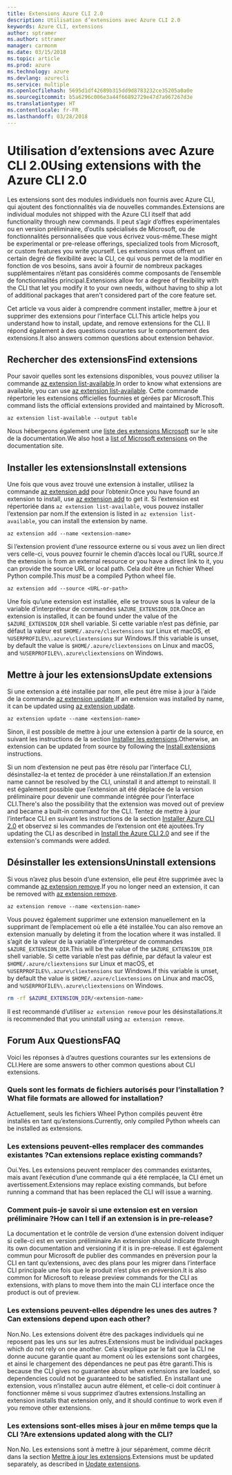 ```yaml
---
title: Extensions Azure CLI 2.0
description: Utilisation d’extensions avec Azure CLI 2.0
keywords: Azure CLI, extensions
author: sptramer
ms.author: sttramer
manager: carmonm
ms.date: 03/15/2018
ms.topic: article
ms.prod: azure
ms.technology: azure
ms.devlang: azurecli
ms.service: multiple
ms.openlocfilehash: 5695d1df42689b315dd9d8783232ce35205a0a0e
ms.sourcegitcommit: b5a6296c006e3a44f66892729e47d7a967267d3e
ms.translationtype: HT
ms.contentlocale: fr-FR
ms.lasthandoff: 03/28/2018
---
```

# <a name="using-extensions-with-the-azure-cli-20"></a><span data-ttu-id="eeb9e-104">Utilisation d’extensions avec Azure CLI 2.0</span><span class="sxs-lookup"><span data-stu-id="eeb9e-104">Using extensions with the Azure CLI 2.0</span></span>

<span data-ttu-id="eeb9e-105">Les extensions sont des modules individuels non fournis avec Azure CLI, qui ajoutent des fonctionnalités via de nouvelles commandes.</span><span class="sxs-lookup"><span data-stu-id="eeb9e-105">Extensions are individual modules not shipped with the Azure CLI itself that add functionality through new commands.</span></span> <span data-ttu-id="eeb9e-106">Il peut s’agir d’offres expérimentales ou en version préliminaire, d’outils spécialisés de Microsoft, ou de fonctionnalités personnalisées que vous écrivez vous-même.</span><span class="sxs-lookup"><span data-stu-id="eeb9e-106">These might be experimental or pre-release offerings, specialized tools from Microsoft, or custom features you write yourself.</span></span> <span data-ttu-id="eeb9e-107">Les extensions vous offrent un certain degré de flexibilité avec la CLI, ce qui vous permet de la modifier en fonction de vos besoins, sans avoir à fournir de nombreux packages supplémentaires n’étant pas considérés comme composants de l’ensemble de fonctionnalités principal.</span><span class="sxs-lookup"><span data-stu-id="eeb9e-107">Extensions allow for a degree of flexibility with the CLI that let you modify it to your own needs, without having to ship a lot of additional packages that aren't considered part of the core feature set.</span></span>

<span data-ttu-id="eeb9e-108">Cet article va vous aider à comprendre comment installer, mettre à jour et supprimer des extensions pour l’interface CLI.</span><span class="sxs-lookup"><span data-stu-id="eeb9e-108">This article helps you understand how to install, update, and remove extensions for the CLI.</span></span> <span data-ttu-id="eeb9e-109">Il répond également à des questions courantes sur le comportement des extensions.</span><span class="sxs-lookup"><span data-stu-id="eeb9e-109">It also answers common questions about extension behavior.</span></span>

## <a name="find-extensions"></a><span data-ttu-id="eeb9e-110">Rechercher des extensions</span><span class="sxs-lookup"><span data-stu-id="eeb9e-110">Find extensions</span></span>

<span data-ttu-id="eeb9e-111">Pour savoir quelles sont les extensions disponibles, vous pouvez utiliser la commande [az extension list-available](/cli/azure/extension?view=azure-cli-latest#az-extension-list-available).</span><span class="sxs-lookup"><span data-stu-id="eeb9e-111">In order to know what extensions are available, you can use [az extension list-available](/cli/azure/extension?view=azure-cli-latest#az-extension-list-available).</span></span> <span data-ttu-id="eeb9e-112">Cette commande répertorie les extensions officielles fournies et gérées par Microsoft.</span><span class="sxs-lookup"><span data-stu-id="eeb9e-112">This command lists the official extensions provided and maintained by Microsoft.</span></span>

```azurecli
az extension list-available --output table
```

<span data-ttu-id="eeb9e-113">Nous hébergeons également une [liste des extensions Microsoft](azure-cli-extensions-list.md) sur le site de la documentation.</span><span class="sxs-lookup"><span data-stu-id="eeb9e-113">We also host a [list of Microsoft extensions](azure-cli-extensions-list.md) on the documentation site.</span></span>

## <a name="install-extensions"></a><span data-ttu-id="eeb9e-114">Installer les extensions</span><span class="sxs-lookup"><span data-stu-id="eeb9e-114">Install extensions</span></span>

<span data-ttu-id="eeb9e-115">Une fois que vous avez trouvé une extension à installer, utilisez la commande [az extension add](https://docs.microsoft.com/en-us/cli/azure/extension?view=azure-cli-latest#az-extension-add) pour l’obtenir.</span><span class="sxs-lookup"><span data-stu-id="eeb9e-115">Once you have found an extension to install, use [az extension add](https://docs.microsoft.com/en-us/cli/azure/extension?view=azure-cli-latest#az-extension-add) to get it.</span></span> <span data-ttu-id="eeb9e-116">Si l’extension est répertoriée dans `az extension list-available`, vous pouvez installer l’extension par nom.</span><span class="sxs-lookup"><span data-stu-id="eeb9e-116">If the extension is listed in `az extension list-available`, you can install the extension by name.</span></span>

```azurecli
az extension add --name <extension-name>
```

<span data-ttu-id="eeb9e-117">Si l’extension provient d’une ressource externe ou si vous avez un lien direct vers celle-ci, vous pouvez fournir le chemin d’accès local ou l’URL source.</span><span class="sxs-lookup"><span data-stu-id="eeb9e-117">If the extension is from an external resource or you have a direct link to it, you can provide the source URL or local path.</span></span> <span data-ttu-id="eeb9e-118">Cela _doit_ être un fichier Wheel Python compilé.</span><span class="sxs-lookup"><span data-stu-id="eeb9e-118">This _must_ be a compiled Python wheel file.</span></span>

```azurecli
az extension add --source <URL-or-path>
```

<span data-ttu-id="eeb9e-119">Une fois qu’une extension est installée, elle se trouve sous la valeur de la variable d’interpréteur de commandes `$AZURE_EXTENSION_DIR`.</span><span class="sxs-lookup"><span data-stu-id="eeb9e-119">Once an extension is installed, it can be found under the value of the `$AZURE_EXTENSION_DIR` shell variable.</span></span> <span data-ttu-id="eeb9e-120">Si cette variable n’est pas définie, par défaut la valeur est `$HOME/.azure/cliextensions` sur Linux et macOS, et `%USERPROFILE%\.azure\cliextensions` sur Windows.</span><span class="sxs-lookup"><span data-stu-id="eeb9e-120">If this variable is unset, by default the value is `$HOME/.azure/cliextensions` on Linux and macOS, and `%USERPROFILE%\.azure\cliextensions` on Windows.</span></span>

## <a name="update-extensions"></a><span data-ttu-id="eeb9e-121">Mettre à jour les extensions</span><span class="sxs-lookup"><span data-stu-id="eeb9e-121">Update extensions</span></span>

<span data-ttu-id="eeb9e-122">Si une extension a été installée par nom, elle peut être mise à jour à l’aide de la commande [az extension update](https://docs.microsoft.com/en-us/cli/azure/extension?view=azure-cli-latest#az-extension-update).</span><span class="sxs-lookup"><span data-stu-id="eeb9e-122">If an extension was installed by name, it can be updated using [az extension update](https://docs.microsoft.com/en-us/cli/azure/extension?view=azure-cli-latest#az-extension-update).</span></span>

```azurecli
az extension update --name <extension-name>
```

<span data-ttu-id="eeb9e-123">Sinon, il est possible de mettre à jour une extension à partir de la source, en suivant les instructions de la section [Installer les extensions](#install-extensions).</span><span class="sxs-lookup"><span data-stu-id="eeb9e-123">Otherwise, an extension can be updated from source by following the [Install extensions](#install-extensions) instructions.</span></span>

<span data-ttu-id="eeb9e-124">Si un nom d’extension ne peut pas être résolu par l’interface CLI, désinstallez-la et tentez de procéder à une réinstallation.</span><span class="sxs-lookup"><span data-stu-id="eeb9e-124">If an extension name cannot be resolved by the CLI, uninstall it and attempt to reinstall.</span></span> <span data-ttu-id="eeb9e-125">Il est également possible que l’extension ait été déplacée de la version préliminaire pour devenir une commande intégrée pour l’interface CLI.</span><span class="sxs-lookup"><span data-stu-id="eeb9e-125">There's also the possibility that the extension was moved out of preview and became a built-in command for the CLI.</span></span> <span data-ttu-id="eeb9e-126">Tentez de mettre à jour l’interface CLI en suivant les instructions de la section [Installer Azure CLI 2.0](install-azure-cli.md) et observez si les commandes de l’extension ont été ajoutées.</span><span class="sxs-lookup"><span data-stu-id="eeb9e-126">Try updating the CLI as described in [Install the Azure CLI 2.0](install-azure-cli.md) and see if the extension's commands were added.</span></span> 

## <a name="uninstall-extensions"></a><span data-ttu-id="eeb9e-127">Désinstaller les extensions</span><span class="sxs-lookup"><span data-stu-id="eeb9e-127">Uninstall extensions</span></span>

<span data-ttu-id="eeb9e-128">Si vous n’avez plus besoin d’une extension, elle peut être supprimée avec la commande [az extension remove](https://docs.microsoft.com/en-us/cli/azure/extension?view=azure-cli-latest#az-extension-remove).</span><span class="sxs-lookup"><span data-stu-id="eeb9e-128">If you no longer need an extension, it can be removed with [az extension remove](https://docs.microsoft.com/en-us/cli/azure/extension?view=azure-cli-latest#az-extension-remove).</span></span>

```azurecli
az extension remove --name <extension-name>
```

<span data-ttu-id="eeb9e-129">Vous pouvez également supprimer une extension manuellement en la supprimant de l’emplacement où elle a été installée.</span><span class="sxs-lookup"><span data-stu-id="eeb9e-129">You can also remove an extension manually by deleting it from the location where it was installed.</span></span> <span data-ttu-id="eeb9e-130">Il s’agit de la valeur de la variable d’interpréteur de commandes `$AZURE_EXTENSION_DIR`.</span><span class="sxs-lookup"><span data-stu-id="eeb9e-130">This will be the value of the `$AZURE_EXTENSION_DIR` shell variable.</span></span> <span data-ttu-id="eeb9e-131">Si cette variable n’est pas définie, par défaut la valeur est `$HOME/.azure/cliextensions` sur Linux et macOS, et `%USERPROFILE%\.azure\cliextensions` sur Windows.</span><span class="sxs-lookup"><span data-stu-id="eeb9e-131">If this variable is unset, by default the value is `$HOME/.azure/cliextensions` on Linux and macOS, and `%USERPROFILE%\.azure\cliextensions` on Windows.</span></span>

```bash
rm -rf $AZURE_EXTENSION_DIR/<extension-name>
```

<span data-ttu-id="eeb9e-132">Il est recommandé d’utiliser `az extension remove` pour les désinstallations.</span><span class="sxs-lookup"><span data-stu-id="eeb9e-132">It is recommended that you uninstall using `az extension remove`.</span></span>

## <a name="faq"></a><span data-ttu-id="eeb9e-133">Forum Aux Questions</span><span class="sxs-lookup"><span data-stu-id="eeb9e-133">FAQ</span></span>

<span data-ttu-id="eeb9e-134">Voici les réponses à d’autres questions courantes sur les extensions de CLI.</span><span class="sxs-lookup"><span data-stu-id="eeb9e-134">Here are some answers to other common questions about CLI extensions.</span></span>

### <a name="what-file-formats-are-allowed-for-installation"></a><span data-ttu-id="eeb9e-135">Quels sont les formats de fichiers autorisés pour l’installation ?</span><span class="sxs-lookup"><span data-stu-id="eeb9e-135">What file formats are allowed for installation?</span></span>

<span data-ttu-id="eeb9e-136">Actuellement, seuls les fichiers Wheel Python compilés peuvent être installés en tant qu’extensions.</span><span class="sxs-lookup"><span data-stu-id="eeb9e-136">Currently, only compiled Python wheels can be installed as extensions.</span></span>

### <a name="can-extensions-replace-existing-commands"></a><span data-ttu-id="eeb9e-137">Les extensions peuvent-elles remplacer des commandes existantes ?</span><span class="sxs-lookup"><span data-stu-id="eeb9e-137">Can extensions replace existing commands?</span></span>

<span data-ttu-id="eeb9e-138">Oui.</span><span class="sxs-lookup"><span data-stu-id="eeb9e-138">Yes.</span></span> <span data-ttu-id="eeb9e-139">Les extensions peuvent remplacer des commandes existantes, mais avant l’exécution d’une commande qui a été remplacée, la CLI émet un avertissement.</span><span class="sxs-lookup"><span data-stu-id="eeb9e-139">Extensions may replace existing commands, but before running a command that has been replaced the CLI will issue a warning.</span></span>

### <a name="how-can-i-tell-if-an-extension-is-in-pre-release"></a><span data-ttu-id="eeb9e-140">Comment puis-je savoir si une extension est en version préliminaire ?</span><span class="sxs-lookup"><span data-stu-id="eeb9e-140">How can I tell if an extension is in pre-release?</span></span>

<span data-ttu-id="eeb9e-141">La documentation et le contrôle de version d’une extension doivent indiquer si celle-ci est en version préliminaire.</span><span class="sxs-lookup"><span data-stu-id="eeb9e-141">An extension should indicate through its own documentation and versioning if it is in pre-release.</span></span> <span data-ttu-id="eeb9e-142">Il est également commun pour Microsoft de publier des commandes en préversion pour la CLI en tant qu’extensions, avec des plans pour les migrer dans l’interface CLI principale une fois que le produit n’est plus en préversion.</span><span class="sxs-lookup"><span data-stu-id="eeb9e-142">It is also common for Microsoft to release preview commands for the CLI as extensions, with plans to move them into the main CLI interface once the product is out of preview.</span></span>

### <a name="can-extensions-depend-upon-each-other"></a><span data-ttu-id="eeb9e-143">Les extensions peuvent-elles dépendre les unes des autres ?</span><span class="sxs-lookup"><span data-stu-id="eeb9e-143">Can extensions depend upon each other?</span></span>

<span data-ttu-id="eeb9e-144">Non.</span><span class="sxs-lookup"><span data-stu-id="eeb9e-144">No.</span></span> <span data-ttu-id="eeb9e-145">Les extensions doivent être des packages individuels qui ne reposent pas les uns sur les autres.</span><span class="sxs-lookup"><span data-stu-id="eeb9e-145">Extensions must be individual packages which do not rely on one another.</span></span> <span data-ttu-id="eeb9e-146">Cela s’explique par le fait que la CLI ne donne aucune garantie quant au moment où les extensions sont chargées, et ainsi le chargement des dépendances ne peut pas être garanti.</span><span class="sxs-lookup"><span data-stu-id="eeb9e-146">This is because the CLI gives no guarantee about when extensions are loaded, so dependencies could not be guaranteed to be satisfied.</span></span> <span data-ttu-id="eeb9e-147">En installant une extension, vous n’installez aucun autre élément, et celle-ci doit continuer à fonctionner même si vous supprimez d’autres extensions.</span><span class="sxs-lookup"><span data-stu-id="eeb9e-147">Installing an extension installs that extension only, and it should continue to work even if you remove other extensions.</span></span>

### <a name="are-extensions-updated-along-with-the-cli"></a><span data-ttu-id="eeb9e-148">Les extensions sont-elles mises à jour en même temps que la CLI ?</span><span class="sxs-lookup"><span data-stu-id="eeb9e-148">Are extensions updated along with the CLI?</span></span>

<span data-ttu-id="eeb9e-149">Non.</span><span class="sxs-lookup"><span data-stu-id="eeb9e-149">No.</span></span> <span data-ttu-id="eeb9e-150">Les extensions sont à mettre à jour séparément, comme décrit dans la section [Mettre à jour les extensions](#update-extensions).</span><span class="sxs-lookup"><span data-stu-id="eeb9e-150">Extensions must be updated separately, as described in [Update extensions](#update-extensions).</span></span>
